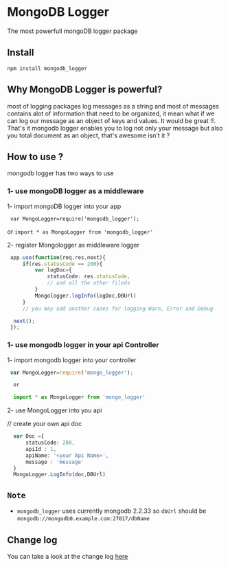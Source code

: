 # MongoDB Logger

The most powerfull mongoDB logger package


## Install

```
npm install mongodb_logger
```

## Why MongoDB Logger is powerful?
 
 most of logging packages log messages as a string and most of messages contains alot of information that need to be organized,
 it mean what if we can log our message as an object of keys and values.
 It would be great !!.
 That's it mongodb logger enables you to log not only your message but also you total document as an object, that's awesome isn't it ?

 ## How to use ?

 mongodb logger has two ways to use

 ### 1- use mongoDB logger as a middleware

1- import mongoDB logger into your app

``` var MongoLogger=require('mongodb_logger');``` 

 or ``` import * as MongoLogger from 'mongodb_logger' ```

 2- register Mongologger as middleware logger

```typescript
 app.use(function(req,res,next){
     if(res.statusCode == 200){
         var logDoc={
             statusCode: res.statusCode,
             // and all the other fileds
         }
         Mongologger.logInfo(logDoc,DBUrl)
     }
     // you may add another cases for logging Warn, Error and Debug

  next();
 });
 ```

 ### 1- use mongodb logger in your api Controller

 1- import mongodb logger into your controller

```typescript
 var MongoLogger=require('mongo_logger');

  or 

  import * as MongoLogger from 'mongo_logger'
```

 2- use MongoLogger into you api
  
 // create your own api doc
 ```typescript
   var Doc ={
       statusCode: 200,
       apiId : 1,
       apiName: '<your Api Name>',
       message : 'message'
   }
   MongoLogger.LogInfo(doc,DBUrl)
   ```

## `Note`

 - `mongodb_logger` uses currently mongodb 2.2.33 so `dbUrl` should be `mongodb://mongodb0.example.com:27017/dbName`


 ## Change log
You can take a look at the change log [here](https://github.com/hossamt93/mongo_logger/blob/master/CHANGELOG.md)

